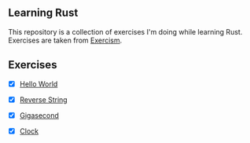 ## Learning Rust

This repository is a collection of exercises I'm doing while learning Rust. Exercises are taken from [Exercism](https://exercism.org/).

## Exercises

- [x] [Hello World](hello-world)
- [x] [Reverse String](reverse-string)
- [x] [Gigasecond](gigasecond)
- [x] [Clock](clock)


